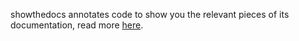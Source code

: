 showthedocs annotates code to show you the relevant pieces of its documentation, read more [here](http://showthedocs.com/about).
